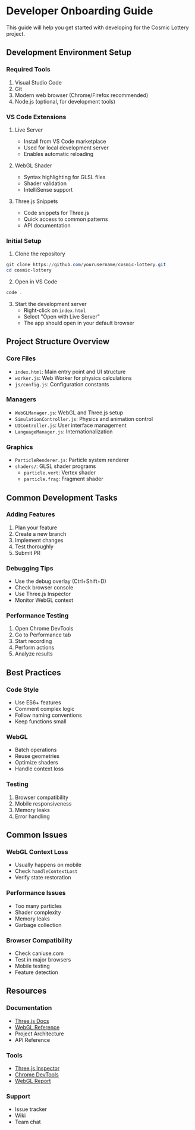 # Developer Onboarding Guide

This guide will help you get started with developing for the Cosmic Lottery project.

## Development Environment Setup

### Required Tools
1. Visual Studio Code
2. Git
3. Modern web browser (Chrome/Firefox recommended)
4. Node.js (optional, for development tools)

### VS Code Extensions
1. Live Server
   - Install from VS Code marketplace
   - Used for local development server
   - Enables automatic reloading

2. WebGL Shader
   - Syntax highlighting for GLSL files
   - Shader validation
   - IntelliSense support

3. Three.js Snippets
   - Code snippets for Three.js
   - Quick access to common patterns
   - API documentation

### Initial Setup

1. Clone the repository
```powershell
git clone https://github.com/yourusername/cosmic-lottery.git
cd cosmic-lottery
```

2. Open in VS Code
```powershell
code .
```

3. Start the development server
   - Right-click on `index.html`
   - Select "Open with Live Server"
   - The app should open in your default browser

## Project Structure Overview

### Core Files
- `index.html`: Main entry point and UI structure
- `worker.js`: Web Worker for physics calculations
- `js/config.js`: Configuration constants

### Managers
- `WebGLManager.js`: WebGL and Three.js setup
- `SimulationController.js`: Physics and animation control
- `UIController.js`: User interface management
- `LanguageManager.js`: Internationalization

### Graphics
- `ParticleRenderer.js`: Particle system renderer
- `shaders/`: GLSL shader programs
  - `particle.vert`: Vertex shader
  - `particle.frag`: Fragment shader

## Common Development Tasks

### Adding Features
1. Plan your feature
2. Create a new branch
3. Implement changes
4. Test thoroughly
5. Submit PR

### Debugging Tips
- Use the debug overlay (Ctrl+Shift+D)
- Check browser console
- Use Three.js Inspector
- Monitor WebGL context

### Performance Testing
1. Open Chrome DevTools
2. Go to Performance tab
3. Start recording
4. Perform actions
5. Analyze results

## Best Practices

### Code Style
- Use ES6+ features
- Comment complex logic
- Follow naming conventions
- Keep functions small

### WebGL
- Batch operations
- Reuse geometries
- Optimize shaders
- Handle context loss

### Testing
1. Browser compatibility
2. Mobile responsiveness
3. Memory leaks
4. Error handling

## Common Issues

### WebGL Context Loss
- Usually happens on mobile
- Check `handleContextLost`
- Verify state restoration

### Performance Issues
- Too many particles
- Shader complexity
- Memory leaks
- Garbage collection

### Browser Compatibility
- Check caniuse.com
- Test in major browsers
- Mobile testing
- Feature detection

## Resources

### Documentation
- [Three.js Docs](https://threejs.org/docs/)
- [WebGL Reference](https://www.khronos.org/webgl/)
- Project Architecture
- API Reference

### Tools
- [Three.js Inspector](https://chrome.google.com/webstore/detail/threejs-inspector/dnhjfclbfhcbcdfpjaeacomhbdfjbebi)
- [Chrome DevTools](https://developers.google.com/web/tools/chrome-devtools)
- [WebGL Report](https://webglreport.com/)

### Support
- Issue tracker
- Wiki
- Team chat
